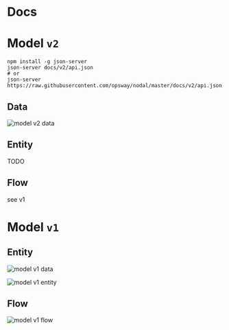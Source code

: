 # Docs

# Model `v2`

    npm install -g json-server
    json-server docs/v2/api.json
    # or
    json-server https://raw.githubusercontent.com/opsway/nodal/master/docs/v2/api.json

## Data

![model v2 data](http://www.plantuml.com/plantuml/proxy?cache=no&src=https://raw.githubusercontent.com/opsway/nodal/master/docs/v2/data.puml)

## Entity

TODO

## Flow

see v1

# Model `v1`

## Entity

![model v1 data](http://www.plantuml.com/plantuml/proxy?cache=no&src=https://raw.githubusercontent.com/opsway/nodal/master/docs/v1/data.puml)

![model v1 entity](http://www.plantuml.com/plantuml/proxy?cache=no&src=https://raw.githubusercontent.com/opsway/nodal/master/docs/v1/entity.puml)

## Flow
![model v1 flow](http://www.plantuml.com/plantuml/proxy?cache=no&src=https://raw.githubusercontent.com/opsway/nodal/master/docs/v1/flow.puml)

